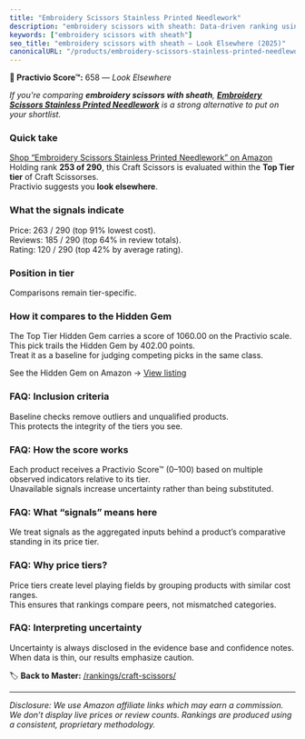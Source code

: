 ```yaml
---
title: "Embroidery Scissors Stainless Printed Needlework"
description: "embroidery scissors with sheath: Data-driven ranking using the Practivio Score™. Positioned by quality, value, demand, findability, momentum."
keywords: ["embroidery scissors with sheath"]
seo_title: "embroidery scissors with sheath — Look Elsewhere (2025)"
canonicalURL: "/products/embroidery-scissors-stainless-printed-needlework-B0B2J35JL8/"
---
```


**🚫 Practivio Score™:** 658 — _Look Elsewhere_


*If you're comparing **embroidery scissors with sheath**, **[Embroidery Scissors Stainless Printed Needlework](https://www.amazon.com/dp/B0B2J35JL8?tag=practivio-20)** is a strong alternative to put on your shortlist.*
### Quick take
[Shop “Embroidery Scissors Stainless Printed Needlework” on Amazon](https://www.amazon.com/dp/B0B2J35JL8?tag=practivio-20)
Holding rank **253 of 290**, this Craft Scissors is evaluated within the **Top Tier tier** of Craft Scissorses.  
Practivio suggests you **look elsewhere**.

### What the signals indicate
Price: 263 / 290 (top 91% lowest cost).  
Reviews: 185 / 290 (top 64% in review totals).  
Rating: 120 / 290 (top 42% by average rating).  

### Position in tier
Comparisons remain tier-specific.

### How it compares to the Hidden Gem
The Top Tier Hidden Gem carries a score of 1060.00 on the Practivio scale.  
This pick trails the Hidden Gem by 402.00 points.  
Treat it as a baseline for judging competing picks in the same class.  

See the Hidden Gem on Amazon → [View listing](https://www.amazon.com/dp/B01BRGU8R0?tag=practivio-20)

### FAQ: Inclusion criteria
Baseline checks remove outliers and unqualified products.  
This protects the integrity of the tiers you see.

### FAQ: How the score works
Each product receives a Practivio Score™ (0–100) based on multiple observed indicators relative to its tier.  
Unavailable signals increase uncertainty rather than being substituted.

### FAQ: What “signals” means here
We treat signals as the aggregated inputs behind a product’s comparative standing in its price tier.

### FAQ: Why price tiers?
Price tiers create level playing fields by grouping products with similar cost ranges.  
This ensures that rankings compare peers, not mismatched categories.

### FAQ: Interpreting uncertainty
Uncertainty is always disclosed in the evidence base and confidence notes.  
When data is thin, our results emphasize caution.


🏷️ **Back to Master:** [/rankings/craft-scissors/](/rankings/craft-scissors/)

---
_Disclosure: We use Amazon affiliate links which may earn a commission. We don’t display live prices or review counts. Rankings are produced using a consistent, proprietary methodology._

